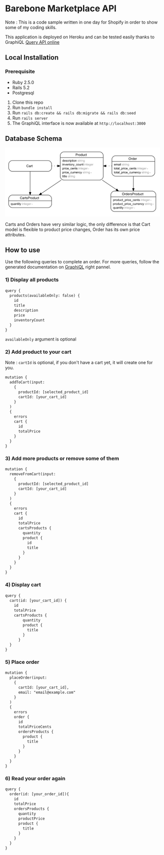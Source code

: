
# Barebone Marketplace API

Note : This is a code sample written in one day for Shopify in order to show some of my coding skills.

This application is deployed on Heroku and can be tested easily thanks to GraphiQL
[Query API online](https://marketplace-api-demo.herokuapp.com/)

## Local Installation

### Prerequisite
- Ruby 2.5.0
- Rails 5.2
- Postgresql 

 1. Clone this repo
 2. Run `bundle install`
 3. Run `rails db:create && rails db:migrate && rails db:seed`
 4. Run `rails server`
 5. The GraphiQL interface is now available at `http://localhost:3000`

## Database Schema
![Schema description](https://github.com/raphaelescoyez/marketplace_api/blob/master/public/marketplace_api.png?raw=true)

Carts and Orders have very similar logic, the only difference is that Cart model is flexible to product price changes, Order has its own price attributes.

## How to use

Use the following queries to complete an order.
For more queries, follow the generated documentation on [GraphiQL](https://marketplace-api-demo.herokuapp.com/) right pannel.

### 1) Display all products
```
query {
  products(availableOnly: false) {
	id
    title
    description
    price
    inventoryCount
  }
}
```
`availableOnly` argument is optional

### 2) Add product to your cart
Note : `cartId` is optional, if you don't have a cart yet, it will create one for you.
```
mutation {
  addToCart(input:
    {
      productId: [selected_product_id]
      cartId: [your_cart_id]
    }
  )
  {
    errors
    cart {
      id
      totalPrice
    }
  }
}
```

### 3) Add more products or remove some of them
```
mutation {
  removeFromCart(input:
    {
      productId: [selected_product_id]
      cartId: [your_cart_id]
    }
  )
  {
    errors
    cart {
      id
      totalPrice
      cartsProducts {
        quantity
        product {
          id
          title
        }
      }
    }
  }
}
```

### 4) Display cart
```
query {
  cart(id: [your_cart_id]) {
    id
	totalPrice
	cartsProducts {
        quantity
        product {
          title
        }
      }
  }
}
```

### 5) Place order
```
mutation {
  placeOrder(input:
    {
	  cartId: [your_cart_id],
	  email: "email@example.com"
    }
  )
  {
    errors
  	order {
      id
      totalPriceCents
      ordersProducts {
        product {
          title
        }
      }
    }
  }
}
```

### 6) Read your order again
```
query {
  order(id: [your_order_id]){
    id
    totalPrice
    ordersProducts {
      quantity
      productPrice
      product {
      	title
      }
    }
  }
}
```

